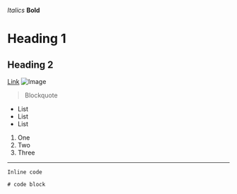 *Italics*
**Bold**

# Heading 1
## Heading 2

[Link](http://google.com)
![Image](https://upload.wikimedia.org/wikipedia/commons/5/56/Chain_link_icon_slanted.png)
> Blockquote

* List
* List
* List

1. One
2. Two
3. Three

---

`Inline code`

```
# code block
```
